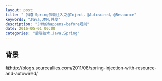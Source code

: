 ```yaml
---
layout: post
title: "【译】Spring依赖注入之@Inject，@Autowired，@Resource"
keywords: "Java,JMM,并发"
description: "JMM的happens-before规则"
date: 2016-05-01 00:00
categories: "后端技术,Java,Spring"
---
```



## 背景

我http://blogs.sourceallies.com/2011/08/spring-injection-with-resource-and-autowired/
